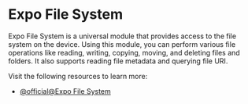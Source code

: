 # Expo File System

Expo File System is a universal module that provides access to the file system on the device. Using this module, you can perform various file operations like reading, writing, copying, moving, and deleting files and folders. It also supports reading file metadata and querying file URI.

Visit the following resources to learn more:

- [@official@Expo File System](https://docs.expo.dev/versions/latest/sdk/filesystem/)
